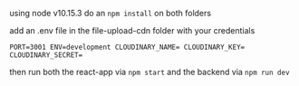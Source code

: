 using node v10.15.3 do an `npm install` on both folders

add an .env file in the file-upload-cdn folder with your credentials

`PORT=3001
ENV=development
CLOUDINARY_NAME=
CLOUDINARY_KEY=
CLOUDINARY_SECRET=`

then run both the react-app via `npm start` and the backend via `npm run dev`